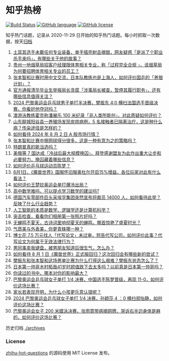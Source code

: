 # 知乎热榜
[![Build Status](https://github.com/ToWeLong/zhihu-hot-questions/workflows/CI/badge.svg)](https://github.com/ToWeLong/zhihu-hot-questions/actions)
[![GitHub language](https://img.shields.io/badge/language-golang-orange.svg)](https://golang.org/)
[![GitHub license](https://img.shields.io/github/license/ToWeLong/zhihu-hot-questions)](https://github.com/ToWeLong/zhihu-hot-questions/blob/main/LICENSE)

知乎热门话题，记录从 2020-11-29 日开始的知乎热门话题。每小时抓取一次数据，按天[归档](./archives)

<!-- BEGIN -->

1. [土耳其选手未戴任何专业装备，单手插兜射击摘银，网友疑惑「是派了个职业杀手来吗」，有哪些关于他的故事？](https://www.zhihu.com/question/663173940)
1. [贵州一地烟草局招客户经理限体育相关专业，称「过程完全合规 」，该烟草局为何要招聘体育相关专业的员工？](https://www.zhihu.com/question/663173759)
1. [张本智和比赛时用中文交流，日本队教练也是上海人，如何评价国乒的「养狼计划」？](https://www.zhihu.com/question/663208722)
1. [官方通报清华毕业生举报局长贪腐「涉事局长被查，暂停其履行职务」，还有哪些信息值得关注？](https://www.zhihu.com/question/663269445)
1. [2024 巴黎奥运会乒乓球男子单打半决赛，樊振东 4:0 横扫法国选手晋级决赛，你看好他夺冠吗？](https://www.zhihu.com/question/663258907)
1. [澳游泳教练霍克称潘展乐 100 米纪录「非人类所能创」，对此质疑如何评价？](https://www.zhihu.com/question/663210542)
1. [山东聊城阳谷县一养殖场发现炭疽病例，5 名接触者已隔离治疗，这是种什么病？传染途径是怎样的？](https://www.zhihu.com/question/663248610)
1. [如何看待 2024 年 8 月 2 日 A 股市场行情？](https://www.zhihu.com/question/663236362)
1. [张本智和比赛中擦网球得分很多，这是一种有意为之的策略吗？](https://www.zhihu.com/question/663207790)
1. [特朗普真的能当选吗？](https://www.zhihu.com/question/661796727)
1. [美俄等 7 国达成「冷战后最大规模换囚」，拜登感谢盟友为此作出重大让步和必要努力，换囚藏着哪些信息？](https://www.zhihu.com/question/663250858)
1. [如何评价乒乓球运动员陈梦？](https://www.zhihu.com/question/58558202)
1. [8月1日，《魔兽世界》国服怀旧服奥杜尔开启15%增益，各位玩家对此有什么看法？](https://www.zhihu.com/question/663166227)
1. [如何评价王楚钦奥运会单打爆冷出局？](https://www.zhihu.com/question/663090088)
1. [高中数学难吗，可以提点学习数学的建议吗?](https://www.zhihu.com/question/663066603)
1. [德国汽车零部件巨头采埃孚集团突然宣布将裁员 14000 人，如何看待此举？反映了什么行业趋势？](https://www.zhihu.com/question/663148337)
1. [人工智能的本质是数学、逻辑学还是计算机科学？](https://www.zhihu.com/question/663144533)
1. [突击检查，看看你们相册第一张照片好吗？](https://www.zhihu.com/question/663111675)
1. [无蝉鸣不夏天，古诗词里响彻夏天的蝉鸣，哪首惊艳了盛夏时光？](https://www.zhihu.com/question/662877531)
1. [气质美与外表美，你更青睐哪一种？](https://www.zhihu.com/question/662863366)
1. [博士花 7.5 万元找人「代写论文」未过审，怒告代写公司，如何评价此事？代写论文为何属于无效法律行为？](https://www.zhihu.com/question/662867914)
1. [男同事卖我键盘，被男朋友知道后很生气，怎么办？](https://www.zhihu.com/question/659359366)
1. [如何看待 8 月 1 日《魔兽世界》正式服回归？这次回归会有哪些新的尝试？](https://www.zhihu.com/question/663173589)
1. [樊振东和张本智和这场男单比赛为什么打得这么艰难？樊振东状态怎么了？](https://www.zhihu.com/question/663207410)
1. [日本第一帅哥木村柘哉41岁时颜值跌下去太多吗？以前真是日本第一帅哥吗？](https://www.zhihu.com/question/600859396)
1. [你读过的书中，哪本对你的影响最大？](https://www.zhihu.com/question/663015162)
1. [巴黎奥运会乒乓球女子单打 1/4 决赛，中国选手陈梦晋级，再现 11-0，如何评价这场比赛？](https://www.zhihu.com/question/663170060)
1. [家长若表现开明，为什么小孩更乐意认错呢？](https://www.zhihu.com/question/662735171)
1. [2024 巴黎奥运会乒乓球女子单打 1/4 决赛，孙颖莎 4 ：0 横扫郑怡静，如何评价这场比赛？](https://www.zhihu.com/question/663178075)
1. [巴黎奥运会女子 200 米蝶泳决赛，张雨霏带病摘铜牌，哭诉右半边身体是麻的，如何评价这场比赛？](https://www.zhihu.com/question/663210491)

<!-- END -->

历史归档 [./archives](./archives)


### License
[zhihu-hot-questions](https://github.com/towelong/zhihu-hot-questions) 的源码使用 MIT License 发布。